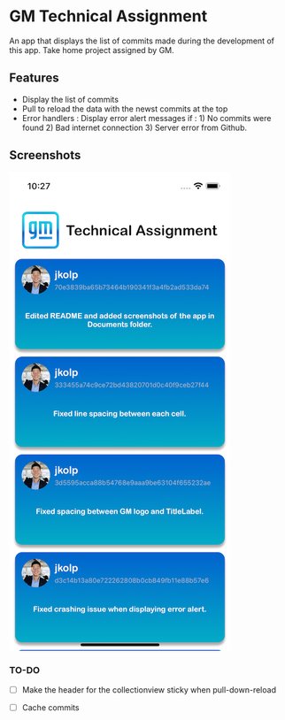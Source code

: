 # GM Technical Assignment

An app that displays the list of commits made during the development of this app. 
Take home project assigned by GM.

## Features

- Display the list of commits 
- Pull to reload the data with the newst commits at the top
- Error handlers : Display error alert messages if : 
        1) No commits were found
        2) Bad internet connection
        3) Server error from Github.


## Screenshots

![main](Documents/list.png)


### TO-DO

 - [ ] Make the header for the collectionview sticky when pull-down-reload
 - [ ] Cache commits 
 
